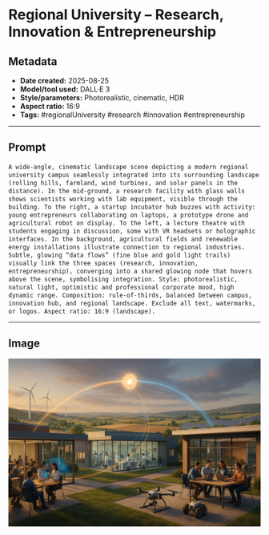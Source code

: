 # Regional University – Research, Innovation & Entrepreneurship

## Metadata
- **Date created:** 2025-08-25  
- **Model/tool used:** DALL·E 3  
- **Style/parameters:** Photorealistic, cinematic, HDR  
- **Aspect ratio:** 16:9  
- **Tags:** #regionalUniversity #research #innovation #entrepreneurship  

---

## Prompt
```
A wide-angle, cinematic landscape scene depicting a modern regional university campus seamlessly integrated into its surrounding landscape (rolling hills, farmland, wind turbines, and solar panels in the distance). In the mid-ground, a research facility with glass walls shows scientists working with lab equipment, visible through the building. To the right, a startup incubator hub buzzes with activity: young entrepreneurs collaborating on laptops, a prototype drone and agricultural robot on display. To the left, a lecture theatre with students engaging in discussion, some with VR headsets or holographic interfaces. In the background, agricultural fields and renewable energy installations illustrate connection to regional industries. Subtle, glowing “data flows” (fine blue and gold light trails) visually link the three spaces (research, innovation, entrepreneurship), converging into a shared glowing node that hovers above the scene, symbolising integration. Style: photorealistic, natural light, optimistic and professional corporate mood, high dynamic range. Composition: rule-of-thirds, balanced between campus, innovation hub, and regional landscape. Exclude all text, watermarks, or logos. Aspect ratio: 16:9 (landscape).
```

---

## Image
![Regional University Innovation Landscape](./regional_university_entrepreneurship.png)
